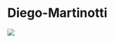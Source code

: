 # Diego-Martinotti
<img src="https://www.springfieldlibrary.org/library/assets/2018/08/Bike_Banner.jpg"/>
